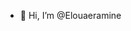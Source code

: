 - 👋 Hi, I’m @Elouaeramine
<!---
Elouaeramine/Elouaeramine is a ✨ special ✨ repository because its `README.md` (this file) appears on your GitHub profile.
You can click the Preview link to take a look at your changes.
--->
